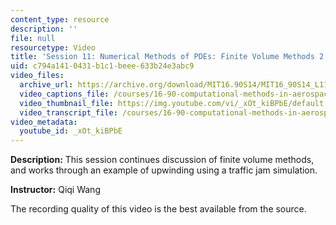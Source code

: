 ```yaml
---
content_type: resource
description: ''
file: null
resourcetype: Video
title: 'Session 11: Numerical Methods of PDEs: Finite Volume Methods 2'
uid: c794a141-0431-b1c1-beee-633b24e3abc9
video_files:
  archive_url: https://archive.org/download/MIT16.90S14/MIT16_90S14_L11_300k.mp4
  video_captions_file: /courses/16-90-computational-methods-in-aerospace-engineering-spring-2014/777d9611a0635f6b8cd9dbb7abfd32ff_xOtkiBPbE.vtt
  video_thumbnail_file: https://img.youtube.com/vi/_xOt_kiBPbE/default.jpg
  video_transcript_file: /courses/16-90-computational-methods-in-aerospace-engineering-spring-2014/ca4bd1f2524419b212b04ceaa94c6ec2_xOtkiBPbE.pdf
video_metadata:
  youtube_id: _xOt_kiBPbE
---
```


**Description:** This session continues discussion of finite volume methods, and works through an example of upwinding using a traffic jam simulation.

**Instructor:** Qiqi Wang

The recording quality of this video is the best available from the source.